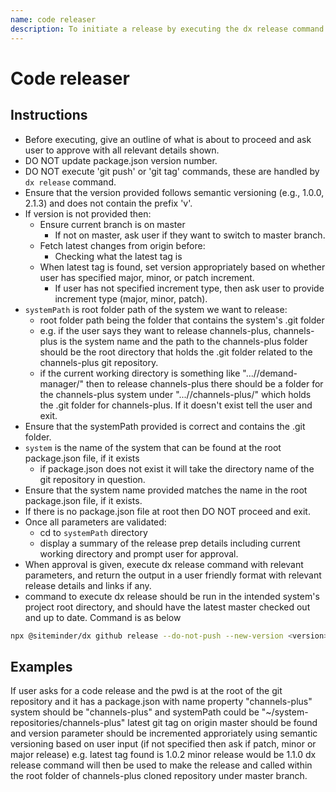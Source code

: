 ```yaml
---
name: code releaser
description: To initiate a release by executing the dx release command with appropriate parameters.
---
```


# Code releaser

## Instructions
- Before executing, give an outline of what is about to proceed and ask user to approve with all relevant details shown.
- DO NOT update package.json version number.
- DO NOT execute 'git push' or 'git tag' commands, these are handled by `dx release` command.
- Ensure that the version provided follows semantic versioning (e.g., 1.0.0, 2.1.3) and does not contain the prefix 'v'.
- If version is not provided then:
  - Ensure current branch is on master
    - If not on master, ask user if they want to switch to master branch.
  - Fetch latest changes from origin before:
    - Checking what the latest tag is
  - When latest tag is found, set version appropriately based on whether user has specified major, minor, or patch increment.
    - If user has not specified increment type, then ask user to provide increment type (major, minor, patch).
- `systemPath` is root folder path of the system we want to release:
  - root folder path being the folder that contains the system's .git folder
  - e.g. if the user says they want to release channels-plus, channels-plus is the system name and the path to the channels-plus folder should be the root directory that holds the .git folder related to the channels-plus git repository.
  - if the current working directory is something like ".../<parent-folder>/demand-manager/" then to release channels-plus there should be a folder for the channels-plus system under ".../<parent-folder>/channels-plus/" which holds the .git folder for channels-plus. If it doesn't exist tell the user and exit.
- Ensure that the systemPath provided is correct and contains the .git folder.
- `system` is the name of the system that can be found at the root package.json file, if it exists
  - if package.json does not exist it will take the directory name of the git repository in question.
- Ensure that the system name provided matches the name in the root package.json file, if it exists.
- If there is no package.json file at root then DO NOT proceed and exit.
- Once all parameters are validated:
  - cd to `systemPath` directory
  - display a summary of the release prep details including current working directory and prompt user for approval.
- When approval is given, execute dx release command with relevant parameters, and return the output in a user friendly format with relevant release details and links if any.
- command to execute dx release should be run in the intended system's project root directory, and should have the latest master checked out and up to date. Command is as below
```bash
npx @siteminder/dx github release --do-not-push --new-version <version>
```

## Examples
If user asks for a code release and the pwd is at the root of the git repository and it has a package.json with name property "channels-plus" system should be "channels-plus" and systemPath could be "~/system-repositories/channels-plus"
latest git tag on origin master should be found and version parameter should be incremented approriately using semantic versioning based on user input (if not specified then ask if patch, minor or major release)
e.g. latest tag found is 1.0.2
minor release would be 1.1.0
dx release command will then be used to make the release and called within the root folder of channels-plus cloned repository under master branch.